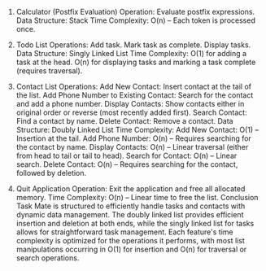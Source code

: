 1) Calculator (Postfix Evaluation) Operation: Evaluate postfix expressions. Data Structure: Stack Time Complexity: O(n) – Each token is processed once.


2) Todo List Operations: Add task. Mark task as complete. Display tasks. Data Structure: Singly Linked List Time Complexity: O(1) for adding a task at the head. O(n) for displaying tasks and marking a task complete (requires traversal).

3) Contact List Operations: Add New Contact: Insert contact at the tail of the list. Add Phone Number to Existing Contact: Search for the contact and add a phone number. Display Contacts: Show contacts either in original order or reverse (most recently added first). Search Contact: Find a contact by name. Delete Contact: Remove a contact. Data Structure: Doubly Linked List Time Complexity: Add New Contact: O(1) – Insertion at the tail. Add Phone Number: O(n) – Requires searching for the contact by name. Display Contacts: O(n) – Linear traversal (either from head to tail or tail to head). Search for Contact: O(n) – Linear search. Delete Contact: O(n) – Requires searching for the contact, followed by deletion.

4) Quit Application Operation: Exit the application and free all allocated memory. Time Complexity: O(n) – Linear time to free the list. Conclusion Task Mate is structured to efficiently handle tasks and contacts with dynamic data management. The doubly linked list provides efficient insertion and deletion at both ends, while the singly linked list for tasks allows for straightforward task management. Each feature's time complexity is optimized for the operations it performs, with most list manipulations occurring in O(1) for insertion and O(n) for traversal or search operations.
